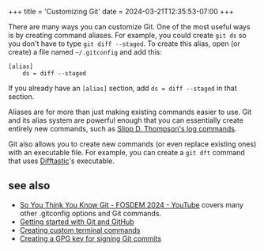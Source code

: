 +++
title = 'Customizing Git'
date = 2024-03-21T12:35:53-07:00
+++

There are many ways you can customize Git. One of the most useful ways is by creating command aliases. For example, you could create `git ds` so you don't have to type `git diff --staged`. To create this alias, open (or create) a file named `~/.gitconfig` and add this:

```text
[alias]
	ds = diff --staged
```

If you already have an `[alias]` section, add `ds = diff --staged` in that section.

Aliases are for more than just making existing commands easier to use. Git and its alias system are powerful enough that you can essentially create entirely new commands, such as [Slipp D. Thompson's log commands](https://stackoverflow.com/questions/1838873/visualizing-branch-topology-in-git/34467298#34467298).

Git also allows you to create new commands (or even replace existing ones) with an executable file. For example, you can create a `git dft` command that uses [Difftastic](https://github.com/Wilfred/difftastic)'s executable.

## see also

* [So You Think You Know Git - FOSDEM 2024 - YouTube](https://www.youtube.com/watch?v=aolI_Rz0ZqY) covers many other .gitconfig options and Git commands.
* [Getting started with Git and GitHub](https://chriswheeler.dev/posts/getting-started-with-git-and-github/)
* [Creating custom terminal commands](https://til.chriswheeler.dev/creating-custom-terminal-commands/)
* [Creating a GPG key for signing Git commits](https://til.chriswheeler.dev/creating-a-gpg-key-for-signing-git-commits/)
